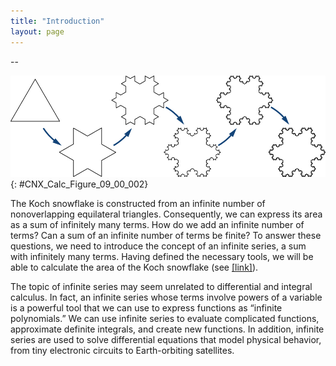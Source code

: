 ```yaml
---
title: "Introduction"
layout: page
---
```



<div data-type="abstract">
--
</div>

<?cnx.eoc class="key-equations" title="Key Equations"?>

<?cnx.eoc class="key-concepts" title="Key Concepts"?>

<?cnx.eoc class="review-exercises" title="Review Exercises"?>

<?cnx.eoc class="practice-test" title="Practice Test"?>

<?cnx.answers class="try"?>

<?cnx.answers class="checkpoint"?>

<?cnx.answers class="section-exercises"?>

 ![This is a diagram of several iterations of the Koch snowflake, which is created through an interative process. The first case is an equilateral triangle. Five times, the middle third of each line segment is replaced with an equilateral triangle pointing outward.](../resources/CNX_Calc_Figure_09_00_002.jpg "The Koch snowflake is constructed by using an iterative process. Starting with an equilateral triangle, at each step of the process the middle third of each line segment is removed and replaced with an equilateral triangle pointing outward."){: #CNX_Calc_Figure_09_00_002}

The Koch snowflake is constructed from an infinite number of nonoverlapping equilateral triangles. Consequently, we can express its area as a sum of infinitely many terms. How do we add an infinite number of terms? Can a sum of an infinite number of terms be finite? To answer these questions, we need to introduce the concept of an infinite series, a sum with infinitely many terms. Having defined the necessary tools, we will be able to calculate the area of the Koch snowflake (see [\[link\]](/m10058#fs-id1169738055547)).

The topic of infinite series may seem unrelated to differential and integral calculus. In fact, an infinite series whose terms involve powers of a variable is a powerful tool that we can use to express functions as “infinite polynomials.” We can use infinite series to evaluate complicated functions, approximate definite integrals, and create new functions. In addition, infinite series are used to solve differential equations that model physical behavior, from tiny electronic circuits to Earth-orbiting satellites.

